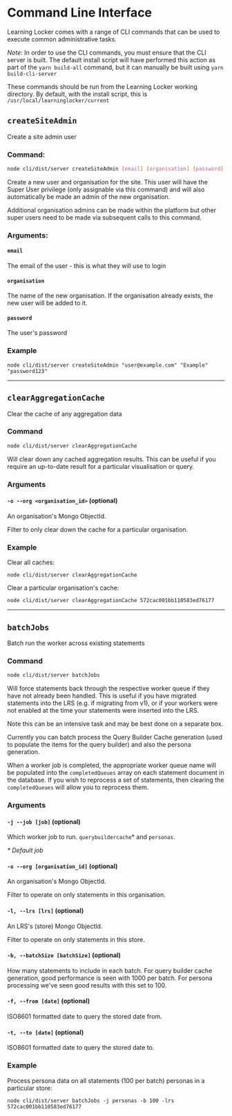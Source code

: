 ---
---

# Command Line Interface

Learning Locker comes with a range of CLI commands that can be used to execute common administrative tasks.

_Note:_ In order to use the CLI commands, you must ensure that the CLI server is built. The default install script will have performed this action as part of the `yarn build-all` command, but it can manually be built using `yarn build-cli-server`

These commands should be run from the Learning Locker working directory. By default, with the install script, this is `/usr/local/learninglocker/current`

## `createSiteAdmin`

Create a site admin user

### Command:
```sh
node cli/dist/server createSiteAdmin [email] [organisation] [password]
```

Create a new user and organisation for the site. This user will have the Super User privilege (only assignable via this command) and will also automatically be made an admin of the new organisation.

Additional organisation admins can be made within the platform but other super users need to be made via subsequent calls to this command.


### Arguments:
#### `email`
The email of the user - this is what they will use to login

#### `organisation`
The name of the new organisation. If the organisation already exists, the new user will be added to it.

#### `password`
The user's password

### Example
```
node cli/dist/server createSiteAdmin "user@example.com" "Example" "password123"
```
___

## `clearAggregationCache`
Clear the cache of any aggregation data

### Command
```sh
node cli/dist/server clearAggregationCache
```

Will clear down any cached aggregation results. This can be useful if you require an up-to-date result for a particular visualisation or query.

### Arguments

#### `-o --org <organisation_id>` (optional)
An organisation's Mongo ObjectId.

Filter to only clear down the cache for a particular organisation.

### Example

Clear all caches:
```
node cli/dist/server clearAggregationCache
```

Clear a particular organisation's cache:
```
node cli/dist/server clearAggregationCache 572cac001bb110583ed76177
```

___

## `batchJobs` 
Batch run the worker across existing statements

### Command
```sh
node cli/dist/server batchJobs
```

Will force statements back through the respective worker queue if they have not already been handled. This is useful if you have migrated statements into the LRS (e.g. if migrating from v1), or if your workers were not enabled at the time your statements were inserted into the LRS.

Note this can be an intensive task and may be best done on a separate box.

Currently you can batch process the Query Builder Cache generation (used to populate the items for the query builder) and also the persona generation.

When a worker job is completed, the appropriate worker queue name will be populated into the `completedQueues` array on each statement document in the database. If you wish to reprocess a set of statements, then clearing the `completedQueues` will allow you to reprocess them.


### Arguments

#### `-j --job [job]` (optional)
Which worker job to run. `querybuildercache`* and `personas`. 

_* Default job_

#### `-o --org [organisation_id]` (optional)
An organisation's Mongo ObjectId.

Filter to operate on only statements in this organisation.

#### `-l, --lrs [lrs]` (optional)
An LRS's (store) Mongo ObjectId.

Filter to operate on only statements in this store.

#### `-b, --batchSize [batchSize]` (optional)
How many statements to include in each batch. For query builder cache generation, good performance is seen with 1000 per batch. For persona processing we've seen good results with this set to 100.


#### `-f, --from [date]` (optional)
ISO8601 formatted date to query the stored date from.


#### `-t, --to [date]` (optional)
ISO8601 formatted date to query the stored date to.


### Example

Process persona data on all statements (100 per batch) personas in a particular store:
```
node cli/dist/server batchJobs -j personas -b 100 -lrs 572cac001bb110583ed76177
```
